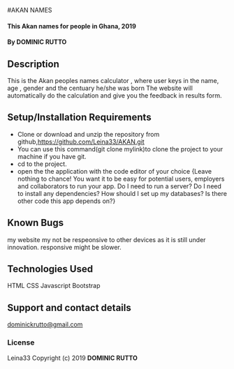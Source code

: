 #AKAN NAMES
#### This Akan names for people in Ghana, 2019
#### By **DOMINIC RUTTO**
## Description
This is the Akan peoples names calculator , where user keys in the name, age , gender and the centuary he/she was born
The website will automatically do the calculation and give you the feedback in results form.
## Setup/Installation Requirements
* Clone or download and unzip the repository from github,https://github.com/Leina33/AKAN.git
* You can use this command(git clone mylink)to clone the project to your machine if you have git.
* cd to the project.
* open the the application with the code editor of your choice
{Leave nothing to chance! You want it to be easy for potential users, employers and collaborators to run your app. Do I need to run a server? Do I need to install any dependencies? How should I set up my databases? Is there other code this app depends on?}
## Known Bugs
my website my not be respeonsive to other devices as it is still under innovation.
responsive might be slower.
## Technologies Used
HTML
CSS
Javascript
Bootstrap
## Support and contact details
dominickrutto@gmail.com
### License
Leina33
Copyright (c) 2019 **DOMINIC RUTTO**
